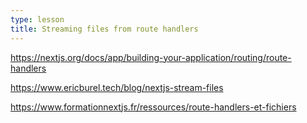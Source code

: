 ```yaml
---
type: lesson
title: Streaming files from route handlers
---
```


https://nextjs.org/docs/app/building-your-application/routing/route-handlers

https://www.ericburel.tech/blog/nextjs-stream-files

https://www.formationnextjs.fr/ressources/route-handlers-et-fichiers